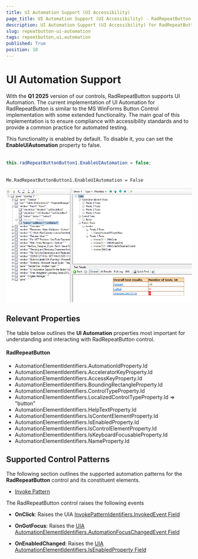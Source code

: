 ```yaml
---
title: UI Automation Support (UI Accessibility)
page_title: UI Automation Support (UI Accessibility) - RadRepeatButton
description: UI Automation Support (UI Accessibility) for RadRepeatButton.   
slug: repeatbutton-ui-automation
tags: repeatbutton,ui,automation
published: True
position: 10
---
```


# UI Automation Support

With the __Q1 2025__ version of our controls, RadRepeatButton supports UI Automation. The current implementation of UI Automation for RadRepeatButton is similar to the MS WinForms Button Control implementation with some extended functionality. The main goal of this implementation is to ensure compliance with accessibility standards and to provide a common practice for automated testing. 

This functionality is enabled by default. To disable it, you can set the __EnableUIAutomation__ property to false.


````C#

this.radRepeatButtonButton1.EnableUIAutomation = false;

````
````VB.NET

Me.RadRepeatButtonButton1.EnableUIAutomation = False

````

![button-ui-automation](images/button-ui-automation001.png)

## Relevant Properties 

The table below outlines the __UI Automation__ properties most important for understanding and interacting with RadRepeatButton control.

#### RadRepeatButton 

* AutomationElementIdentifiers.AutomationIdProperty.Id 
* AutomationElementIdentifiers.AcceleratorKeyProperty.Id
* AutomationElementIdentifiers.AccessKeyProperty.Id
* AutomationElementIdentifiers.BoundingRectangleProperty.Id
* AutomationElementIdentifiers.ControlTypeProperty.Id
* AutomationElementIdentifiers.LocalizedControlTypeProperty.Id => "button"
* AutomationElementIdentifiers.HelpTextProperty.Id
* AutomationElementIdentifiers.IsContentElementProperty.Id
* AutomationElementIdentifiers.IsEnabledProperty.Id
* AutomationElementIdentifiers.IsControlElementProperty.Id
* AutomationElementIdentifiers.IsKeyboardFocusableProperty.Id
* AutomationElementIdentifiers.NameProperty.Id 

## Supported Control Patterns

The following section outlines the supported automation patterns for the __RadRepeatButton__ control and its constituent elements.

* [Invoke Pattern](https://learn.microsoft.com/en-us/dotnet/api/system.windows.automation.provider.iinvokeprovider?view=windowsdesktop-9.0)

The RadRepeatButton control raises the following events

* __OnClick__: Raises the UIA [InvokePatternIdentifiers.InvokedEvent Field](https://learn.microsoft.com/en-us/dotnet/api/system.windows.automation.invokepatternidentifiers.invokedevent?view=windowsdesktop-9.0#system-windows-automation-invokepatternidentifiers-invokedevent)

* __OnGotFocus__: Raises the [UIA AutomationElementIdentifiers.AutomationFocusChangedEvent Field](https://learn.microsoft.com/en-us/dotnet/api/system.windows.automation.automationelementidentifiers.automationfocuschangedevent?view=windowsdesktop-9.0#system-windows-automation-automationelementidentifiers-automationfocuschangedevent)

* __OnEnabledChanged__: Raises the [UIA AutomationElementIdentifiers.IsEnabledProperty Field](https://learn.microsoft.com/en-us/dotnet/api/system.windows.automation.automationelementidentifiers.isenabledproperty?view=windowsdesktop-9.0#system-windows-automation-automationelementidentifiers-isenabledproperty)


